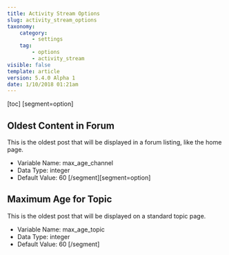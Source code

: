 ```yaml
---
title: Activity Stream Options
slug: activity_stream_options
taxonomy:
    category:
        - settings
    tag:
        - options
        - activity_stream
visible: false
template: article
version: 5.4.0 Alpha 1
date: 1/10/2018 01:21am
---
```


[toc]
[segment=option]

## Oldest Content in Forum
This is the oldest post that will be displayed in a forum listing, like the home page.



- Variable Name: max_age_channel
- Data Type: integer
- Default Value: 60
[/segment][segment=option]

## Maximum Age for Topic
This is the oldest post that will be displayed on a standard topic page.



- Variable Name: max_age_topic
- Data Type: integer
- Default Value: 60
[/segment]
